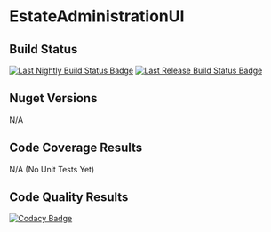 # EstateAdministrationUI

## Build Status

[![Last Nightly Build Status Badge](https://github.com/TransactionProcessing/EstateAdministrationUI/workflows/Nightly%20Build/badge.svg)](https://github.com/TransactionProcessing/EstateAdministrationUI/workflows/Nightly%20Build/badge.svg)
[![Last Release Build Status Badge](https://github.com/TransactionProcessing/EstateAdministrationUI/workflows/Release/badge.svg)](https://github.com/TransactionProcessing/EstateAdministrationUI/workflows/Release/badge.svg)

## Nuget Versions
N/A

## Code Coverage Results

N/A (No Unit Tests Yet)

## Code Quality Results

[![Codacy Badge](https://api.codacy.com/project/badge/Grade/61f6c427b28e4e5eb6b225027e9ddba4)](https://www.codacy.com/manual/stuart_ferguson1/EstateAdministrationUI?utm_source=github.com&amp;utm_medium=referral&amp;utm_content=TransactionProcessing/EstateAdministrationUI&amp;utm_campaign=Badge_Grade)
